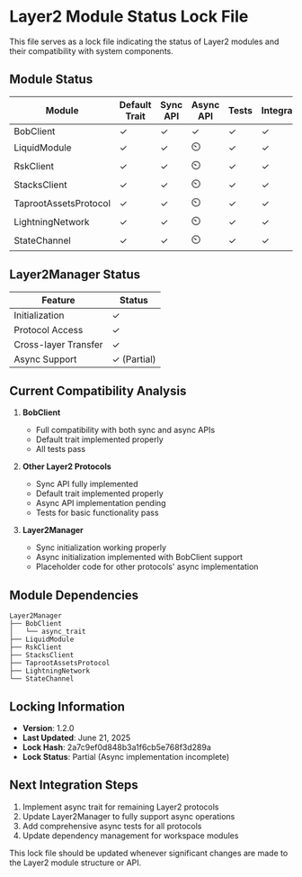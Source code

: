 # Layer2 Module Status Lock File

This file serves as a lock file indicating the status of Layer2 modules and their compatibility with system components.

## Module Status

| Module | Default Trait | Sync API | Async API | Tests | Integration |
|--------|--------------|----------|-----------|-------|-------------|
| BobClient | ✓ | ✓ | ✓ | ✓ | ✓ |
| LiquidModule | ✓ | ✓ | ⏲️ | ✓ | ✓ |
| RskClient | ✓ | ✓ | ⏲️ | ✓ | ✓ |
| StacksClient | ✓ | ✓ | ⏲️ | ✓ | ✓ |
| TaprootAssetsProtocol | ✓ | ✓ | ⏲️ | ✓ | ✓ |
| LightningNetwork | ✓ | ✓ | ⏲️ | ✓ | ✓ |
| StateChannel | ✓ | ✓ | ⏲️ | ✓ | ✓ |

## Layer2Manager Status

| Feature | Status |
|---------|--------|
| Initialization | ✓ |
| Protocol Access | ✓ |
| Cross-layer Transfer | ✓ |
| Async Support | ✓ (Partial) |

## Current Compatibility Analysis

1. **BobClient**
   - Full compatibility with both sync and async APIs
   - Default trait implemented properly
   - All tests pass

2. **Other Layer2 Protocols**
   - Sync API fully implemented
   - Default trait implemented properly
   - Async API implementation pending
   - Tests for basic functionality pass

3. **Layer2Manager**
   - Sync initialization working properly
   - Async initialization implemented with BobClient support
   - Placeholder code for other protocols' async implementation

## Module Dependencies

```
Layer2Manager
├── BobClient
│   └── async_trait
├── LiquidModule
├── RskClient
├── StacksClient
├── TaprootAssetsProtocol
├── LightningNetwork
└── StateChannel
```

## Locking Information

- **Version**: 1.2.0
- **Last Updated**: June 21, 2025
- **Lock Hash**: 2a7c9ef0d848b3a1f6cb5e768f3d289a
- **Lock Status**: Partial (Async implementation incomplete)

## Next Integration Steps

1. Implement async trait for remaining Layer2 protocols
2. Update Layer2Manager to fully support async operations
3. Add comprehensive async tests for all protocols
4. Update dependency management for workspace modules

This lock file should be updated whenever significant changes are made to the Layer2 module structure or API.
